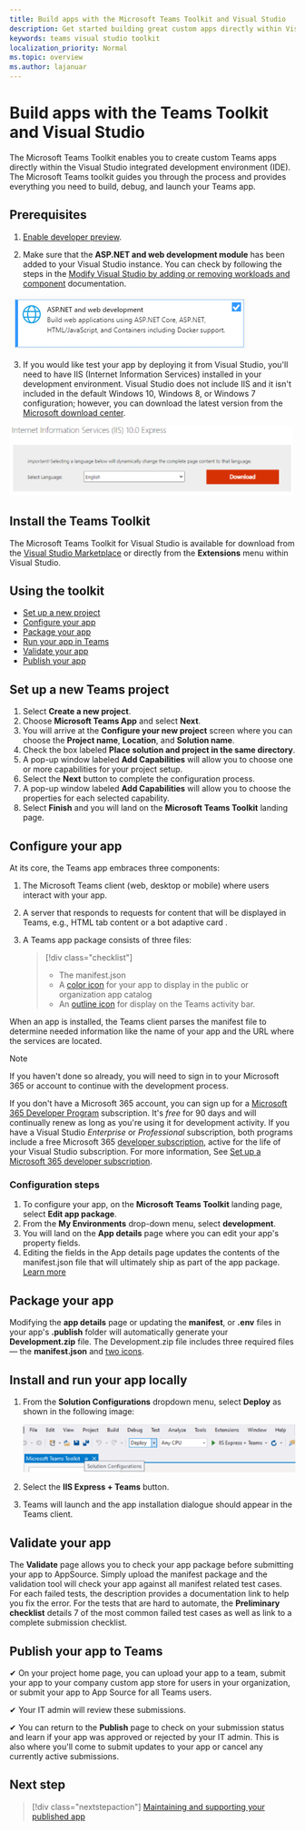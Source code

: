 ```yaml
---
title: Build apps with the Microsoft Teams Toolkit and Visual Studio
description: Get started building great custom apps directly within Visual Studio with the Microsoft Teams Toolkit
keywords: teams visual studio toolkit
localization_priority: Normal
ms.topic: overview
ms.author: lajanuar
---
```


# Build apps with the Teams Toolkit and Visual Studio

The Microsoft Teams Toolkit enables you to create custom Teams apps directly within the Visual Studio integrated development environment (IDE). The Microsoft Teams toolkit guides you through the process and provides everything you need to build, debug, and launch your Teams app.

## Prerequisites

1. [Enable developer preview](../resources/dev-preview/developer-preview-intro.md#enable-developer-preview).

1. Make sure that the **<span>ASP.NE</span>T and web development module** has been added to your Visual Studio instance. You can check by following the steps in the [Modify Visual Studio by adding or removing workloads and component](/visualstudio/install/modify-visual-studio?view=vs-2019&preserve-view=true) documentation.

![visual studio asp.net module](../assets/images/visual-studio-web-dev-module.png)

3. If you would like test your app by deploying it from Visual Studio, you'll need to have IIS (Internet Information Services) installed in your development environment. Visual Studio does not include IIS and it isn't included in the default Windows 10, Windows 8, or Windows 7 configuration; however, you can download the latest version from the [Microsoft download center](https://www.microsoft.com/download/details.aspx?id=48264).

![IIS download page view](../assets/images/iis.png)

## Install the Teams Toolkit

The Microsoft Teams Toolkit for Visual Studio is available for download from the [Visual Studio Marketplace](https://marketplace.visualstudio.com/items?itemName=TeamsDevApp.vsteamstemplate) or directly from the **Extensions** menu within Visual Studio.

## Using the toolkit

- [Set up a new project](#set-up-a-new-teams-project)
- [Configure your app](#configure-your-app)
- [Package your app](#package-your-app)
- [Run your app in Teams](#install-and-run-your-app-locally)
- [Validate your app](#validate-your-app)
- [Publish your app](#publish-your-app-to-teams)

## Set up a new Teams project

1. Select **Create a new project**.
1. Choose **Microsoft Teams App** and select **Next**.
1. You will arrive at the **Configure your new project** screen where you can choose the **Project name**, **Location**, and **Solution name**.
1. Check the box labeled **Place solution and project in the same directory**.
1. A pop-up window labeled **Add Capabilities** will allow you to choose one or more capabilities for your project setup.
1. Select the **Next** button to complete the configuration process.
1. A pop-up window labeled **Add Capabilities** will allow you to choose the properties for each selected capability.
1. Select **Finish** and you will  land on the **Microsoft Teams Toolkit** landing page.

## Configure your app

At its core, the Teams app embraces three components:

  1. The Microsoft Teams client (web, desktop or mobile) where users interact with your app.
  1. A server that responds to requests for content that will be displayed in Teams, e.g., HTML tab content or a bot adaptive card .
  1. A Teams app package consists of three files:

      > [!div class="checklist"]
      >
      > - The manifest.json
      > - A [color icon](../resources/schema/manifest-schema.md#icons) for your app to display in the public or organization app catalog
      > - An [outline icon](../resources/schema/manifest-schema.md#icons) for display on the Teams activity bar.

When an app is installed, the Teams client parses the manifest file to determine needed information like the name of your app and the URL where the services are located.

> [!NOTE]
>If you haven't done so already, you will need to sign in to your Microsoft 365  or account to continue with the development process.
>
> If you don't have a Microsoft 365 account, you can sign up for a [Microsoft 365 Developer Program](https://developer.microsoft.com/microsoft-365/dev-program) subscription. It's *free* for 90 days and will continually renew as long as you're using it for development activity. If you have a Visual Studio *Enterprise* or *Professional* subscription, both programs include a free Microsoft 365 [developer subscription](https://aka.ms/MyVisualStudioBenefits), active for the life of your Visual Studio subscription. For more information, See [Set up a Microsoft 365 developer subscription](/office/developer-program/office-365-developer-program-get-started).
>

### Configuration steps

1. To configure your app, on the **Microsoft Teams Toolkit** landing page, select **Edit app package**.
1. From the **My Environments** drop-down menu, select **development**.
1. You will land on the **App details** page where you can edit your app's property fields.
1. Editing the fields in the App details page updates the contents of the manifest.json file that will ultimately ship as part of the app package. [Learn more](https://aka.ms/teams-toolkit-manifest)

## Package your app

Modifying the **app details** page or updating the **manifest**, or **.env** files in your app's  **.publish** folder will automatically generate your **Development.zip** file. The Development.zip file includes three required files — the **manifest.json** and [two icons](../concepts/build-and-test/apps-package.md#app-icons).

## Install and run your app locally

1. From the **Solution Configurations** dropdown menu, select **Deploy** as shown in the following image:

    ![Solution configurations menu](../assets/images/solution-configurations.png)

2. Select the **IIS Express + Teams** button.

1. Teams will launch and the app installation dialogue should appear in the Teams client.

## Validate your app

The **Validate** page allows you to check your app package before submitting your app to AppSource. Simply upload the manifest package and the validation tool will check your app against all manifest related test cases. For each failed tests, the description provides a documentation link to help you fix the error. For the tests that are hard to automate, the **Preliminary checklist** details 7 of the most common failed test cases as well as link to a complete submission checklist.

## Publish your app to Teams

✔ On your project home page, you can upload your app to a team, submit your app to your company custom app store for users in your organization, or submit your app to App Source for all Teams users.

✔ Your IT admin will review these submissions.

✔  You can return to the **Publish** page to check on your submission status and learn if your app was approved or rejected by your IT admin. This is also where you'll come to submit updates to your app or cancel any currently active submissions.

## Next step

> [!div class="nextstepaction"]
> [Maintaining and supporting your published app](../concepts/deploy-and-publish/appsource/post-publish/overview.md)
>
